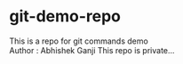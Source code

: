 # git-demo-repo
This is a repo for git commands demo 
<br>
Author : Abhishek Ganji
This repo is private...
